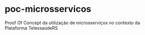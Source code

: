 # poc-microsservicos
Proof Of Concept da utilização de microsserviços no contexto da Plataforma TelessaúdeRS
